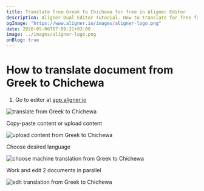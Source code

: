 ```yaml
---
title: Translate from Greek to Chichewa for free in Aligner Editor
description: Aligner Dual Editor Tutorial. How to translate for free from Greek to Chichewa. Aligner is multilingual document management platform. 
ogImage: "https://www.aligner.io/images/aligner-logo.png"
date: 2020-05-06T07:09:21+03:00
image: ../images/aligner-logo.png
onBlog: true
---
```


# How to translate document from Greek to Chichewa

1. Go to editor at [app.aligner.io](https://app.aligner.io "Aligner App web page")

![translate from Greek to Chichewa](../aligner-blank-editor.png "translate from Greek to Chichewa")

Copy-paste content or upload content

![upload content from Greek to Chichewa](../aligner-uploaded-document.png "upload content from Greek to Chichewa")

Choose desired language

![choose machine translation from Greek to Chichewa](../aligner-language-dropdown.png "choose machine translation from Greek to Chichewa")

Work and edit 2 documents in parallel

![edit translation from Greek to Chichewa](../aligner-double-sitded-editor.png "edit translation from Greek to Chichewa")

